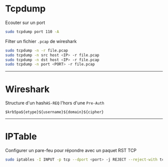 # Tcpdump

Ecouter sur un port

```sh
sudo tcpdump port 110 -A
```

Filter un fichier `.pcap` de wireshark

```sh
sudo tcpdump -n -r file.pcap
sudo tcpdump -n src host <IP> -r file.pcap
sudo tcpdump -n dst host <IP> -r file.pcap
sudo tcpdump -n port <PORT> -r file.pcap
```

---
# Wireshark

Structure d'un hash`AS-REQ` l'hors d'une `Pre-Auth`

```
$krb5pa${etype}${username}${domain}${cipher}
```

---
# IPTable

Configurer un pare-feu pour répondre avec un paquet RST TCP

```sh
sudo iptables -I INPUT -p tcp --dport <port> -j REJECT --reject-with tcp-reset
```

